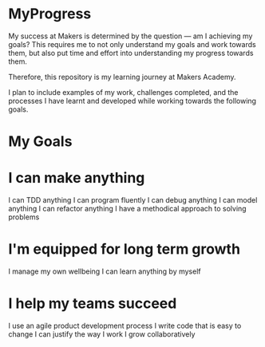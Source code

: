 # MyProgress

My success at Makers is determined by the question — am I achieving my goals? This requires me to not only understand my goals and work towards them, but also put time and effort into understanding my progress towards them.

Therefore, this repository is my learning journey at Makers Academy.

I plan to include examples of my work, challenges completed, and the processes I have learnt and developed while working towards the following goals.

# My Goals
 
# I can make anything
I can TDD anything
I can program fluently
I can debug anything
I can model anything
I can refactor anything
I have a methodical approach to solving problems

# I'm equipped for long term growth
I manage my own wellbeing
I can learn anything by myself

# I help my teams succeed
I use an agile product development process
I write code that is easy to change
I can justify the way I work
I grow collaboratively
